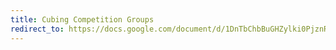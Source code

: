 ```yaml
---
title: Cubing Competition Groups
redirect_to: https://docs.google.com/document/d/1DnTbChbBuGHZylki0PjznRwnM3WGV5kvnjSXVr1pGO8/edit
---
```

